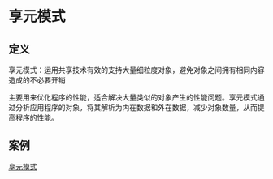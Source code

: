 # 享元模式

## 定义

享元模式：运用共享技术有效的支持大量细粒度对象，避免对象之间拥有相同内容造成的不必要开销

主要用来优化程序的性能，适合解决大量类似的对象产生的性能问题。享元模式通过分析应用程序的对象，将其解析为内在数据和外在数据，减少对象数量，从而提高程序的性能。

## 案例

[享元模式](https://github.com/Nealyang/YOU-SHOULD-KNOW-JS/blob/master/doc/design%20mode/%E4%BA%AB%E5%85%83%E6%A8%A1%E5%BC%8F.md)
